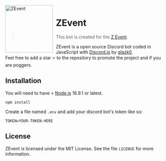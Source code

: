 <img width="150" height="150" align="left" style="float: left; margin: 0 10px 0 0;" alt="ZEvent" src="https://cdn.discordapp.com/attachments/896174334714986496/903681224286036049/ZEVENT.png">  

# ZEvent

> This bot is created for the [Z Event](https://zevent.fr).

ZEvent is a open source Discord bot coded in JavaScript with [Discord.js](https://discord.js.org) by [glazk0](https://github.com/glazk0).  
Feel free to add a star ⭐ to the repository to promote the project and if you are poggers.

## Installation

You will need to have > [Node.js](https://nodejs.org/en/) 16.9.1 or latest.

```
npm install
```

Create a file named `.env` and add your discord bot's token like so:
```
TOKEN=YOUR-TOKEN-HERE
```

## License

ZEvent is licensed under the MIT License. See the file `LICENSE` for more information.